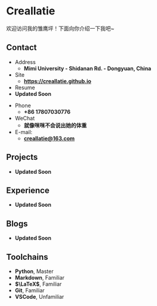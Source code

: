 # Creallatie

欢迎访问我的雏鹰坪！下面向你介绍一下我吧\~

<!-- .slide -->

## Contact

- Address
  - **Mimi University - Shidanan Rd. - Dongyuan, China**
- Site
  - **<https://creallatie.github.io>**
- Resume
- **Updated Soon**
<!-- .slide vertical=true -->

- Phone
  - **+86 17807030776**
- WeChat
  - **就像咪咪不会说出她的体重**
- E-mail:
  - **[creallatie@163.com](mailto:creallatie@163.com)**

<!-- .slide -->

## Projects

<!-- .slide vertical=true -->

- **Updated Soon**

<!-- .slide -->

## Experience

<!-- .slide -->

- **Updated Soon**

<!-- .slide -->

## Blogs

<!-- .slide -->

- **Updated Soon**

<!-- .slide -->

## Toolchains

<!-- .slide vertical=true -->
- **Python**, Master
- **Markdown**, Familiar
- **$\LaTeX$**, Familiar
- **Git**, Familiar
- **VSCode**, Unfamiliar
